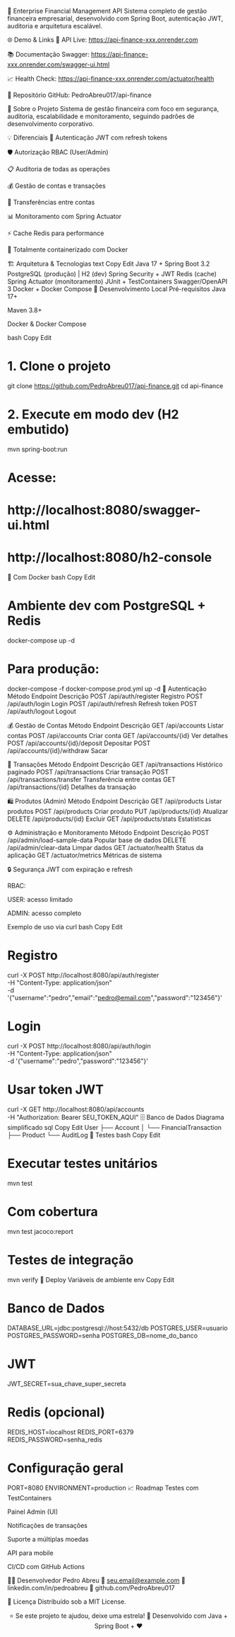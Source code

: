 🏦 Enterprise Financial Management API
Sistema completo de gestão financeira empresarial, desenvolvido com Spring Boot, autenticação JWT, auditoria e arquitetura escalável.







🌐 Demo & Links
🚀 API Live: https://api-finance-xxx.onrender.com

📚 Documentação Swagger: https://api-finance-xxx.onrender.com/swagger-ui.html

📈 Health Check: https://api-finance-xxx.onrender.com/actuator/health

📂 Repositório GitHub: PedroAbreu017/api-finance

🎯 Sobre o Projeto
Sistema de gestão financeira com foco em segurança, auditoria, escalabilidade e monitoramento, seguindo padrões de desenvolvimento corporativo.

💡 Diferenciais
🔐 Autenticação JWT com refresh tokens

🛡️ Autorização RBAC (User/Admin)

📋 Auditoria de todas as operações

💰 Gestão de contas e transações

🔄 Transferências entre contas

📊 Monitoramento com Spring Actuator

⚡ Cache Redis para performance

🐳 Totalmente containerizado com Docker

🏗️ Arquitetura & Tecnologias
text
Copy
Edit
Java 17 + Spring Boot 3.2
PostgreSQL (produção) | H2 (dev)
Spring Security + JWT
Redis (cache)
Spring Actuator (monitoramento)
JUnit + TestContainers
Swagger/OpenAPI 3
Docker + Docker Compose
🔧 Desenvolvimento Local
Pré-requisitos
Java 17+

Maven 3.8+

Docker & Docker Compose

bash
Copy
Edit
# 1. Clone o projeto
git clone https://github.com/PedroAbreu017/api-finance.git
cd api-finance

# 2. Execute em modo dev (H2 embutido)
mvn spring-boot:run

# Acesse:
# http://localhost:8080/swagger-ui.html
# http://localhost:8080/h2-console
🐳 Com Docker
bash
Copy
Edit
# Ambiente dev com PostgreSQL + Redis
docker-compose up -d

# Para produção:
docker-compose -f docker-compose.prod.yml up -d
🔐 Autenticação
Método	Endpoint	Descrição
POST	/api/auth/register	Registro
POST	/api/auth/login	Login
POST	/api/auth/refresh	Refresh token
POST	/api/auth/logout	Logout

💰 Gestão de Contas
Método	Endpoint	Descrição
GET	/api/accounts	Listar contas
POST	/api/accounts	Criar conta
GET	/api/accounts/{id}	Ver detalhes
POST	/api/accounts/{id}/deposit	Depositar
POST	/api/accounts/{id}/withdraw	Sacar

🔄 Transações
Método	Endpoint	Descrição
GET	/api/transactions	Histórico paginado
POST	/api/transactions	Criar transação
POST	/api/transactions/transfer	Transferência entre contas
GET	/api/transactions/{id}	Detalhes da transação

🛍️ Produtos (Admin)
Método	Endpoint	Descrição
GET	/api/products	Listar produtos
POST	/api/products	Criar produto
PUT	/api/products/{id}	Atualizar
DELETE	/api/products/{id}	Excluir
GET	/api/products/stats	Estatísticas

⚙️ Administração e Monitoramento
Método	Endpoint	Descrição
POST	/api/admin/load-sample-data	Popular base de dados
DELETE	/api/admin/clear-data	Limpar dados
GET	/actuator/health	Status da aplicação
GET	/actuator/metrics	Métricas de sistema

🔒 Segurança
JWT com expiração e refresh

RBAC:

USER: acesso limitado

ADMIN: acesso completo

Exemplo de uso via curl
bash
Copy
Edit
# Registro
curl -X POST http://localhost:8080/api/auth/register \
  -H "Content-Type: application/json" \
  -d '{"username":"pedro","email":"pedro@email.com","password":"123456"}'

# Login
curl -X POST http://localhost:8080/api/auth/login \
  -H "Content-Type: application/json" \
  -d '{"username":"pedro","password":"123456"}'

# Usar token JWT
curl -X GET http://localhost:8080/api/accounts \
  -H "Authorization: Bearer SEU_TOKEN_AQUI"
🗄️ Banco de Dados
Diagrama simplificado
sql
Copy
Edit
User
├── Account
│   └── FinancialTransaction
├── Product
└── AuditLog
🧪 Testes
bash
Copy
Edit
# Executar testes unitários
mvn test

# Com cobertura
mvn test jacoco:report

# Testes de integração
mvn verify
🚀 Deploy
Variáveis de ambiente
env
Copy
Edit
# Banco de Dados
DATABASE_URL=jdbc:postgresql://host:5432/db
POSTGRES_USER=usuario
POSTGRES_PASSWORD=senha
POSTGRES_DB=nome_do_banco

# JWT
JWT_SECRET=sua_chave_super_secreta

# Redis (opcional)
REDIS_HOST=localhost
REDIS_PORT=6379
REDIS_PASSWORD=senha_redis

# Configuração geral
PORT=8080
ENVIRONMENT=production
📈 Roadmap
 Testes com TestContainers

 Painel Admin (UI)

 Notificações de transações

 Suporte a múltiplas moedas

 API para mobile

 CI/CD com GitHub Actions

👨‍💻 Desenvolvedor
Pedro Abreu
📧 seu.email@example.com
🔗 linkedin.com/in/pedroabreu
🐙 github.com/PedroAbreu017

📄 Licença
Distribuído sob a MIT License.

<div align="center">
⭐ Se este projeto te ajudou, deixe uma estrela!
🚀 Desenvolvido com Java + Spring Boot + ❤️

</div>
